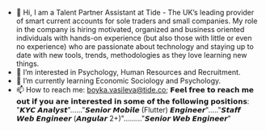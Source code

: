 - 👋 Hi, I am a Talent Partner Assistant at Tide - The UK’s leading provider of smart current accounts for sole traders and small companies. My role in the company is hiring motivated, organized and business oriented individuals with hands-on experience (but also those with little or even no experience) who are passionate about technology and staying up to date with new tools, trends, methodologies as they love learning new things.
- 👀 I’m interested in Psychology, Human Resources and Recruitment.
- 🌱 I’m currently learning Economic Sociology and Psychology.
- 📫 How to reach me: boyka.vasileva@tide.co; 𝗙𝗲𝗲𝗹 𝗳𝗿𝗲𝗲 𝘁𝗼 𝗿𝗲𝗮𝗰𝗵 𝗺𝗲 𝗼𝘂𝘁 𝗶𝗳 𝘆𝗼𝘂 𝗮𝗿𝗲 𝗶𝗻𝘁𝗲𝗿𝗲𝘀𝘁𝗲𝗱 𝗶𝗻 𝘀𝗼𝗺𝗲 𝗼𝗳 𝘁𝗵𝗲 𝗳𝗼𝗹𝗹𝗼𝘄𝗶𝗻𝗴 𝗽𝗼𝘀𝗶𝘁𝗶𝗼𝗻𝘀: "𝙆𝙔𝘾 𝘼𝙣𝙖𝙡𝙮𝙨𝙩"......"𝙎𝙚𝙣𝙞𝙤𝙧 𝙈𝙤𝙗𝙞𝙡𝙚 (Flutter) 𝙀𝙣𝙜𝙞𝙣𝙚𝙚𝙧"....."𝙎𝙩𝙖𝙛𝙛 𝙒𝙚𝙗 𝙀𝙣𝙜𝙞𝙣𝙚𝙚𝙧 (𝘼𝙣𝙜𝙪𝙡𝙖𝙧 2+)"........."𝙎𝙚𝙣𝙞𝙤𝙧 𝙒𝙚𝙗 𝙀𝙣𝙜𝙞𝙣𝙚𝙚𝙧" 

